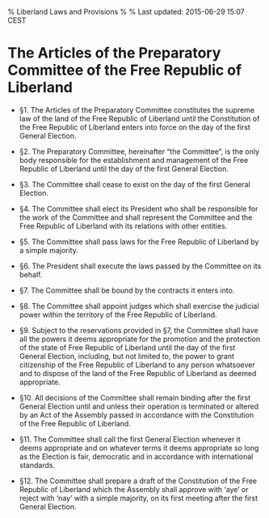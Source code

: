 % Liberland Laws and Provisions
%
% Last updated: 2015-06-29 15:07 CEST
# The Articles of the Preparatory Committee of the Free Republic of Liberland

 * §1. The Articles of the Preparatory Committee constitutes the supreme law of the land of the Free Republic of Liberland until the Constitution of the Free Republic of Liberland enters into force on the day of the first General Election.

 * §2. The Preparatory Committee, hereinafter “the Committee”, is the only body responsible for the establishment and management of the Free Republic of Liberland until the day of the first General Election.

 * §3. The Committee shall cease to exist on the day of the first General Election.

 * §4. The Committee shall elect its President who shall be responsible for the work of the Committee and shall represent the Committee and the Free Republic of Liberland with its relations with other entities.

 * §5. The Committee shall pass laws for the Free Republic of Liberland by a simple majority.

 * §6. The President shall execute the laws passed by the Committee on its behalf.

 * §7. The Committee shall be bound by the contracts it enters into.

 * §8. The Committee shall appoint judges which shall exercise the judicial power within the territory of the Free Republic of Liberland.

 * §9. Subject to the reservations provided in §7, the Committee shall have all the powers it deems appropriate for the promotion and the protection of the state of Free Republic of Liberland until the day of the first General Election, including, but not limited to, the power to grant citizenship of the Free Republic of Liberland to any person whatsoever and to dispose of the land of the Free Republic of Liberland as deemed appropriate.

 * §10. All decisions of the Committee shall remain binding after the first General Election until and unless their operation is terminated or altered by an Act of the Assembly passed in accordance with the Constitution of the Free Republic of Liberland.

 * §11. The Committee shall call the first General Election whenever it deems appropriate and on whatever terms it deems appropriate so long as the Election is fair, democratic and in accordance with international
standards.

 * §12. The Committee shall prepare a draft of the Constitution of the Free Republic of Liberland which the Assembly shall approve with ‘aye’ or reject with ‘nay’ with a simple majority, on its first meeting after the first General Election.